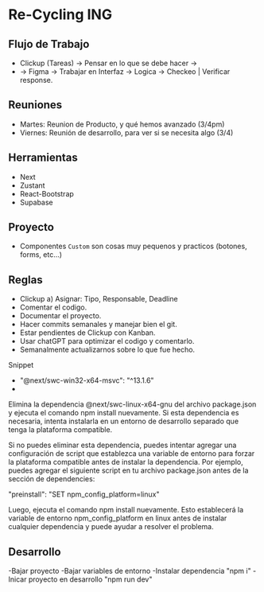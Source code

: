 # Re-Cycling ING
## Flujo de Trabajo
- Clickup (Tareas) -> Pensar en lo que se debe hacer -> 
- -> Figma -> Trabajar en Interfaz -> Logica -> Checkeo | Verificar response.

## Reuniones
- Martes: Reunion de Producto, y qué hemos avanzado (3/4pm)
- Viernes: Reunión de desarrollo, para ver si se necesita algo (3/4)

## Herramientas
- Next
- Zustant
- React-Bootstrap
- Supabase

## Proyecto
- Componentes `Custom` son cosas muy pequenos y practicos (botones, forms, etc...)

## Reglas
- Clickup
    a) Asignar: Tipo, Responsable, Deadline
- Comentar el codigo.
- Documentar el proyecto.
- Hacer commits semanales y manejar bien el git.
- Estar pendientes de Clickup con Kanban.
- Usar chatGPT para optimizar el codigo y comentarlo.
- Semanalmente actualizarnos sobre lo que fue hecho.

Snippet
- "@next/swc-win32-x64-msvc": "^13.1.6"
- 
Elimina la dependencia @next/swc-linux-x64-gnu del archivo package.json y ejecuta el comando npm install nuevamente. Si esta dependencia es necesaria, intenta instalarla en un entorno de desarrollo separado que tenga la plataforma compatible.

Si no puedes eliminar esta dependencia, puedes intentar agregar una configuración de script que establezca una variable de entorno para forzar la plataforma compatible antes de instalar la dependencia. Por ejemplo, puedes agregar el siguiente script en tu archivo package.json antes de la sección de dependencies:

"preinstall": "SET npm_config_platform=linux"

Luego, ejecuta el comando npm install nuevamente. Esto establecerá la variable de entorno npm_config_platform en linux antes de instalar cualquier dependencia y puede ayudar a resolver el problema.

## Desarrollo
-Bajar proyecto
-Bajar variables de entorno
-Instalar dependencia "npm i"
-Inicar proyecto en desarrollo "npm run dev"

